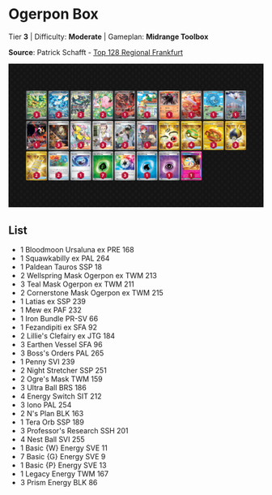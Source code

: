 # Ogerpon Box

Tier **3** | Difficulty: **Moderate** | Gameplan: **Midrange Toolbox**

**Source**: Patrick Schafft - [Top 128 Regional Frankfurt](https://limitlesstcg.com/decks/list/19432)

![decklist](../../!Images/Standard/18SVI-BBWF/Ogerpon%20Box.png)

## List
* 1 Bloodmoon Ursaluna ex PRE 168
* 1 Squawkabilly ex PAL 264
* 1 Paldean Tauros SSP 18
* 2 Wellspring Mask Ogerpon ex TWM 213
* 3 Teal Mask Ogerpon ex TWM 211
* 2 Cornerstone Mask Ogerpon ex TWM 215
* 1 Latias ex SSP 239
* 1 Mew ex PAF 232
* 1 Iron Bundle PR-SV 66
* 1 Fezandipiti ex SFA 92
* 2 Lillie's Clefairy ex JTG 184
* 3 Earthen Vessel SFA 96
* 3 Boss's Orders PAL 265
* 1 Penny SVI 239
* 2 Night Stretcher SSP 251
* 2 Ogre's Mask TWM 159
* 3 Ultra Ball BRS 186
* 4 Energy Switch SIT 212
* 3 Iono PAL 254
* 2 N's Plan BLK 163
* 1 Tera Orb SSP 189
* 3 Professor's Research SSH 201
* 4 Nest Ball SVI 255
* 1 Basic {W} Energy SVE 11
* 7 Basic {G} Energy SVE 9
* 1 Basic {P} Energy SVE 13
* 1 Legacy Energy TWM 167
* 3 Prism Energy BLK 86